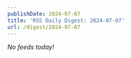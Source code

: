 ```yaml
---
publishDate: 2024-07-07
title: 'RSS Daily Digest: 2024-07-07'
url: /digest/2024-07-07
---
```


_No feeds today!_
